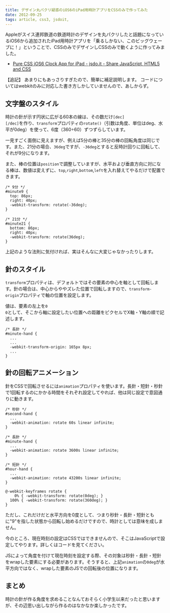 ```yaml
---
title: デザイン丸パクリ疑惑のiOS6のiPad用時計アプリをCSSのみで作ってみた
date: 2012-09-25
tags: article, css3, jsdoit, 
---
```

Appleがスイス連邦鉄道の鉄道時計のデザインを丸パクリしたと話題になっているiOS6から追加されたiPad用時計アプリを「乗るしかない、このビッグウェーブに！」ということで、CSSのみでデザインしCSSのみで動くように作ってみました。

<!--more-->

<script type="text/javascript" src="http://jsdo.it/blogparts/sPAO/js"></script>

<ul>
<li><a href="http://jsdo.it/_konitter/ios6-clock">Pure CSS iOS6 Clock App for iPad - jsdo.it - Share JavaScript, HTML5 and CSS</a></li>
</ul>

【追記】
あまりにもあっさりすぎたので、簡単に補足説明します。
コードについてはwebkitのみに対応した書き方しかしていませんので、あしからず。

<h2>文字盤のスタイル</h2>
時計の針が示す円状に広がる60本の線は、その数だけ<code>[dec]<div>[/dec]</code>を作り、<code>transform</code>プロパティの<code>rotate()</code>（引数は角度、単位はdeg、水平が0deg）を使って、6度（360÷60）ずつずらしています。

一見すごく面倒に見えますが、例えば5分の棒と35分の棒の回転角度は同じです。また、21分の場合、<code>36deg</code>ですが、<code>-36deg</code>とすると反時計回りに回転して、それが9分になります。

また、棒の位置は<code>position</code>で調整していますが、水平および垂直方向に対になる棒は、数値は変えずに、<code>top</code>,<code>right</code>,<code>bottom</code>,<code>left</code>を入れ替えてやるだけで配置できます。

<pre>
<code class="language-css">/* 9分 */
#minute9 {
  top: 86px;
  right: 40px;
  -webkit-transform: rotate(-36deg);
}

/* 21分 */
#minute21 {
  bottom: 86px;
  right: 40px;
  -webkit-transform: rotate(36deg);
}</code>
</pre>

上記のような法則に気付ければ、実はそんなに大変じゃなかったりします。

<h2>針のスタイル</h2>
<code>transform</code>プロパティは、デフォルトではその要素の中心を軸として回転します。針の場合は、中心からややズレた位置で回転しますので、<code>transform-origin</code>プロパティで軸の位置を設定します。

値は、要素の左上を<code>0 0</code>として、そこから軸に設定したい位置への距離をピクセルでX軸・Y軸の順で記述します。

<pre>
<code class="language-css">/* 長針 */
#minute-hand {
  ...
  ...
  -webkit-transform-origin: 165px 8px;
  ...
}</code>
</pre>

<h2>針の回転アニメーション</h2>
針をCSSで回転させるには<code>animation</code>プロパティを使います。長針・短針・秒針で1回転するのにかかる時間をそれぞれ設定してやれば、他は同じ設定で意図通りに動きます。

<pre>
<code class="language-css">/* 秒針 */
#second-hand {
  ...
  -webkit-animation: rotate 60s linear infinite;
}

/* 長針 */
#minute-hand {
  ...
  -webkit-animation: rotate 3600s linear infinite;
}

/* 短針 */
#hour-hand {
  ...
  -webkit-animation: rotate 43200s linear infinite;
}

@-webkit-keyframes rotate {
    0% { -webkit-transform: rotate(0deg); }
  100% { -webkit-transform: rotate(360deg); }
}</code></pre>

ただし、これだけだと水平方向を0度として、つまり秒針・長針・短針ともに"9"を指した状態から回転し始めるだけですので、時計としては意味を成しません。

今のところ、現在時刻の設定はCSSではできませんので、そこはJavaScriptで設定してやります。詳しくはコードを見てください。

JSによって角度を付けて現在時刻を設定する際、その対象は秒針・長針・短針をwrapした要素にする必要があります。そうすると、上記<code>animation</code>の<code>0deg</code>が水平方向ではなく、wrapした要素のJSでの回転後の位置になります。

<h2>まとめ</h2>
時計の針が作る角度を求めることなんておそらく小学生以来だったと思いますが、その辺思い出しながら作るのはなかなか楽しかったです。